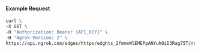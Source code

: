 <!-- Code generated for API Clients. DO NOT EDIT. -->

#### Example Request

```bash
curl \
-X GET \
-H "Authorization: Bearer {API_KEY}" \
-H "Ngrok-Version: 2" \
https://api.ngrok.com/edges/https/edghts_2fmmxWlEMEPpANYuhOiD3Rag75T/routes/edghtsrt_2fmmxUcA7k7srpA4Klzb1Oa9dTR/user_agent_filter
```
